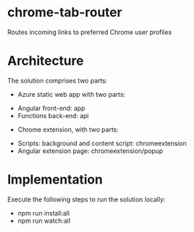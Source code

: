 # chrome-tab-router
Routes incoming links to preferred Chrome user profiles

# Architecture
The solution comprises two parts:
* Azure static web app with two parts:
- Angular front-end: app
- Functions back-end: api
* Chrome extension, with two parts:
- Scripts: background and content script: chromeextension
- Angular extension page: chromeextension/popup
# Implementation
Execute the following steps to run the solution locally:
* npm run install:all
* npm run watch:all